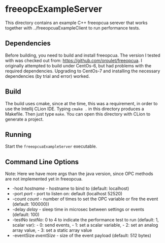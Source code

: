 freeopcExampleServer
====================

This directory contains an example C++ freeopcua serever that works together with 
../freeopcuaExampleClient to run performance tests.

Dependencies
------------

Before building, you need to build and install freeopcua.
The version I tested with was checked out from: https://github.com/oroulet/freeopcua.
I originally attempted to build under CentOs-6, but had problems with the required dependencies.
Upgrading to CentOs-7 and installing the necessary dependencies (by trial and error) worked.

Build
-----

The build uses cmake, since at the time, this was a requirement, in order to use the Intellij CLion IDE. 
Typing `cmake .` in this directory produces a Makefile. Then just type `make`.
You can open this directory with CLion to generate a project.

Running
-------

Start the `freeopcuaExampleServer` executable.

Command Line Options
----------------------

Note: Here we have more args than the java version, since OPC methods are not implemented yet in freeopcua.

* -host _hostname_ - hostname to bind to (default: localhost)
* -port _port_ - port to listen on: default (localhost 52520)
* -count _count_ - number of times to set the OPC variable or fire the event (default: 100000))
* -delay _delay_ - sleep time in microsec between settings or events (default: 100)
* -testNo _testNo_: 0 to 4 to indicate the performance test to run (default: 1, scalar var):
      - 0: send events,
      - 1: set a scalar variable,
      - 2: set an analog array value,
      - 3: set a static array value
* -eventSize _eventSize_ - size of the event payload (default: 512 bytes)


